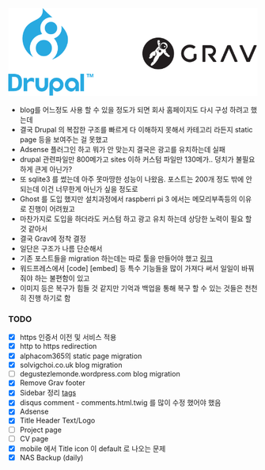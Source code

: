 
![](drupal2grav.png)
* blog를 어느정도 사용 할 수 있을 정도가 되면 회사 홈페이지도 다시 구성 하려고 했는데 
* 결국 Drupal 의 복잡한 구조를 빠르게 다 이해하지 못해서 카테고리 라든지 static page 등을 보여주는 걸 못했고
* Adsense 플러그인 하고 뭐가 안 맞는지 결국은 광고를 유치하는데 실패 
* drupal 관련파일만 800메가고 sites 이하 커스텀 파일만 130메가.. 덩치가 불필요하게 큰게 아닌가?
* 또 sqlite3 를 썼는데 아주 못마땅한 성능이 나왔음. 포스트는 200개 정도 밖에 안되는데 이건 너무한게 아닌가 싶을 정도로
* Ghost 를 도입 했지만 설치과정에서 raspberri pi 3 에서는 메모리부족등의 이유로 진행이 어려웠고 
* 마찬가지로 도입을 하더라도 커스텀 하고 광고 유치 하는데 상당한 노력이 필요 할 것 같아서 
* 결국 Grav에 정착 결정 
* 일단은 구조가 나름 단순해서 
* 기존 포스트들을 migration 하는데는 따로 툴을 만들어야 했고 [링크](https://github.com/YUChoe/ghost2grav) 
* 워드프레스에서 [code] [embed] 등 특수 기능들을 많이 가져다 써서 일일이 바꿔줘야 하는 불편함이 있고
* 이미지 등은 복구가 힘들 것 같지만 기억과 백업을 통해 복구 할 수 있는 것들은 천천히 진행 하기로 함 

### TODO
* [x] https 인증서 이전 및 서비스 적용 
* [x] http to https redirection 
* [x] alphacom365의 static page migration 
* [x] solvigchoi.co.uk blog migration
* [ ] degustezlemonde.wordpress.com blog migration
* [x] Remove Grav footer 
* [x] Sidebar 정리 [tags](https://github.com/getgrav/grav-plugin-taxonomylist/issues/24)
* [x] disqus comment - comments.html.twig 를 많이 수정 했어야 했음 
* [x] Adsense 
* [x] Title Header Text/Logo 
* [ ] Project page 
* [ ] CV page 
* [x] mobile 에서 Title icon 이 default 로 나오는 문제
* [x] NAS Backup (daily)
